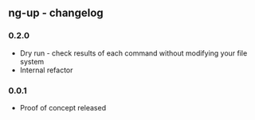 ## ng-up - changelog

### 0.2.0

* Dry run - check results of each command without modifying your file system
* Internal refactor

### 0.0.1

* Proof of concept released